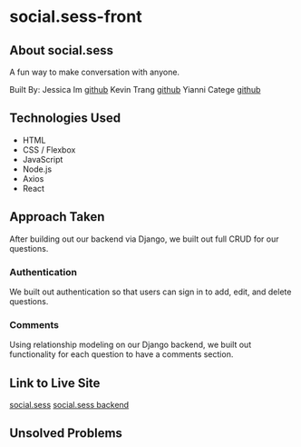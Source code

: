 # social.sess-front

## About social.sess
A fun way to make conversation with anyone.

Built By:
Jessica Im [github](https://github.com/jessica-im)
Kevin Trang [github](https://github.com/ktrng)
Yianni Catege [github](https://github.com/Darkmatter43)


## Technologies Used

- HTML
- CSS / Flexbox
- JavaScript
- Node.js
- Axios
- React

## Approach Taken
After building out our backend via Django, we built out full CRUD for our questions.

### Authentication
We built out authentication so that users can sign in to add, edit, and delete questions.

### Comments
Using relationship modeling on our Django backend, we built out functionality for each question to have a comments section. 

## Link to Live Site

[social.sess](https://social-sess-front.herokuapp.com/)
[social.sess backend](http://social-sess-back.herokuapp.com/api/questions)

## Unsolved Problems
